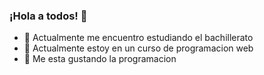 ### ¡Hola a todos! 👋

- 🔭 Actualmente me encuentro estudiando el bachillerato
- 🌱 Actualmente estoy en un curso de programacion web
- 👯 Me esta gustando la programacion
